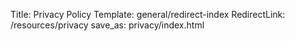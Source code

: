 Title: Privacy Policy
Template: general/redirect-index
RedirectLink: /resources/privacy
save_as: privacy/index.html